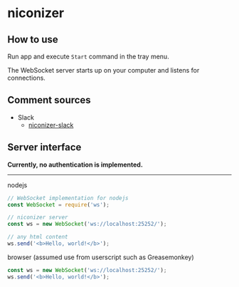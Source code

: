 # niconizer

## How to use

Run app and execute `Start` command in the tray menu.

The WebSocket server starts up on your computer and listens for connections.

## Comment sources

- Slack
  - [niconizer-slack](https://github.com/matzkoh/niconizer-slack)

## Server interface

**Currently, no authentication is implemented.**

---

nodejs

```js
// WebSocket implementation for nodejs
const WebSocket = require('ws');

// niconizer server
const ws = new WebSocket('ws://localhost:25252/');

// any html content
ws.send('<b>Hello, world!</b>');
```

browser (assumed use from userscript such as Greasemonkey)

```js
const ws = new WebSocket('ws://localhost:25252/');
ws.send('<b>Hello, world!</b>');
```
